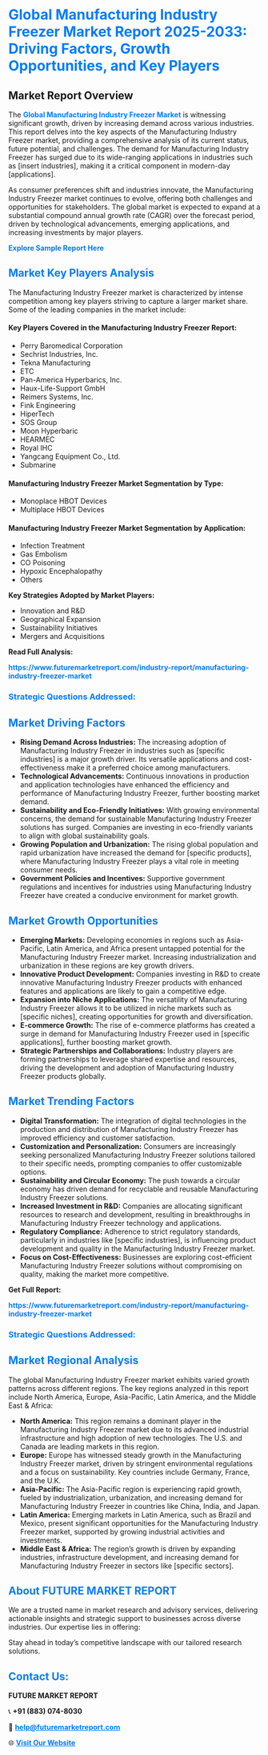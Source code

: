 <h1 style="color: #007BFF;">Global Manufacturing Industry Freezer Market Report 2025-2033: Driving Factors, Growth Opportunities, and Key Players</h1>

<section id="overview">
<h2>Market Report Overview</h2>
<p>The <a href="https://www.futuremarketreport.com/industry-report/manufacturing-industry-freezer-market" style="color: #007BFF; text-decoration: none;"><strong>Global Manufacturing Industry Freezer Market</strong></a> is witnessing significant growth, driven by increasing demand across various industries. This report delves into the key aspects of the Manufacturing Industry Freezer market, providing a comprehensive analysis of its current status, future potential, and challenges. The demand for Manufacturing Industry Freezer has surged due to its wide-ranging applications in industries such as [insert industries], making it a critical component in modern-day [applications].</p>
<p>As consumer preferences shift and industries innovate, the Manufacturing Industry Freezer market continues to evolve, offering both challenges and opportunities for stakeholders. The global market is expected to expand at a substantial compound annual growth rate (CAGR) over the forecast period, driven by technological advancements, emerging applications, and increasing investments by major players.</p>
</section>

<section id="overview">
<p><a href="https://www.futuremarketreport.com/request-sample/reportId=32994" style="color: #007BFF; text-decoration: none;"><strong>Explore Sample Report Here</strong></a></p>
</section>

<section id="key-players">
<h2 style="color: #007BFF;">Market Key Players Analysis</h2>
<p>The Manufacturing Industry Freezer market is characterized by intense competition among key players striving to capture a larger market share. Some of the leading companies in the market include:</p>
<h4>Key Players Covered in the Manufacturing Industry Freezer Report:</h4>
<ul><li>Perry Baromedical Corporation</li><li>Sechrist Industries, Inc.</li><li>Tekna Manufacturing</li><li>ETC</li><li>Pan-America Hyperbarics, Inc.</li><li>Haux-Life-Support GmbH</li><li>Reimers Systems, Inc.</li><li>Fink Engineering</li><li>HiperTech</li><li>SOS Group</li><li>Moon Hyperbaric</li><li>HEARMEC</li><li>Royal IHC</li><li>Yangcang Equipment Co., Ltd.</li><li>Submarine</li></ul>
<h4>Manufacturing Industry Freezer Market Segmentation by Type:</h4>
<ul><li>Monoplace HBOT Devices</li><li>Multiplace HBOT Devices</li></ul>

<h4>Manufacturing Industry Freezer Market Segmentation by Application:</h4>
<ul><li>Infection Treatment</li><li>Gas Embolism</li><li>CO Poisoning</li><li>Hypoxic Encephalopathy</li><li>Others</li></ul>
<p><strong>Key Strategies Adopted by Market Players:</strong></p>
<ul>
<li>Innovation and R&D</li>
<li>Geographical Expansion</li>
<li>Sustainability Initiatives</li>
<li>Mergers and Acquisitions</li>
</ul>
</section>

<section>
<p><strong>Read Full Analysis: </strong></p><a href="https://www.futuremarketreport.com/industry-report/manufacturing-industry-freezer-market" style="color: #007BFF; text-decoration: none;"><strong>https://www.futuremarketreport.com/industry-report/manufacturing-industry-freezer-market</strong></a>
<h3 style="color: #007BFF;">Strategic Questions Addressed:</h3>
</section>

<section id="driving-factors">
<h2 style="color: #007BFF;">Market Driving Factors</h2>
<ul>
<li><strong>Rising Demand Across Industries:</strong> The increasing adoption of Manufacturing Industry Freezer in industries such as [specific industries] is a major growth driver. Its versatile applications and cost-effectiveness make it a preferred choice among manufacturers.</li>
<li><strong>Technological Advancements:</strong> Continuous innovations in production and application technologies have enhanced the efficiency and performance of Manufacturing Industry Freezer, further boosting market demand.</li>
<li><strong>Sustainability and Eco-Friendly Initiatives:</strong> With growing environmental concerns, the demand for sustainable Manufacturing Industry Freezer solutions has surged. Companies are investing in eco-friendly variants to align with global sustainability goals.</li>
<li><strong>Growing Population and Urbanization:</strong> The rising global population and rapid urbanization have increased the demand for [specific products], where Manufacturing Industry Freezer plays a vital role in meeting consumer needs.</li>
<li><strong>Government Policies and Incentives:</strong> Supportive government regulations and incentives for industries using Manufacturing Industry Freezer have created a conducive environment for market growth.</li>
</ul>
</section>

<section id="growth-opportunities">
<h2 style="color: #007BFF;">Market Growth Opportunities</h2>
<ul>
<li><strong>Emerging Markets:</strong> Developing economies in regions such as Asia-Pacific, Latin America, and Africa present untapped potential for the Manufacturing Industry Freezer market. Increasing industrialization and urbanization in these regions are key growth drivers.</li>
<li><strong>Innovative Product Development:</strong> Companies investing in R&D to create innovative Manufacturing Industry Freezer products with enhanced features and applications are likely to gain a competitive edge.</li>
<li><strong>Expansion into Niche Applications:</strong> The versatility of Manufacturing Industry Freezer allows it to be utilized in niche markets such as [specific niches], creating opportunities for growth and diversification.</li>
<li><strong>E-commerce Growth:</strong> The rise of e-commerce platforms has created a surge in demand for Manufacturing Industry Freezer used in [specific applications], further boosting market growth.</li>
<li><strong>Strategic Partnerships and Collaborations:</strong> Industry players are forming partnerships to leverage shared expertise and resources, driving the development and adoption of Manufacturing Industry Freezer products globally.</li>
</ul>
</section>

<section id="trending-factors">
<h2 style="color: #007BFF;">Market Trending Factors</h2>
<ul>
<li><strong>Digital Transformation:</strong> The integration of digital technologies in the production and distribution of Manufacturing Industry Freezer has improved efficiency and customer satisfaction.</li>
<li><strong>Customization and Personalization:</strong> Consumers are increasingly seeking personalized Manufacturing Industry Freezer solutions tailored to their specific needs, prompting companies to offer customizable options.</li>
<li><strong>Sustainability and Circular Economy:</strong> The push towards a circular economy has driven demand for recyclable and reusable Manufacturing Industry Freezer solutions.</li>
<li><strong>Increased Investment in R&D:</strong> Companies are allocating significant resources to research and development, resulting in breakthroughs in Manufacturing Industry Freezer technology and applications.</li>
<li><strong>Regulatory Compliance:</strong> Adherence to strict regulatory standards, particularly in industries like [specific industries], is influencing product development and quality in the Manufacturing Industry Freezer market.</li>
<li><strong>Focus on Cost-Effectiveness:</strong> Businesses are exploring cost-efficient Manufacturing Industry Freezer solutions without compromising on quality, making the market more competitive.</li>
</ul>
</section>

<section>
<p><strong>Get Full Report: </strong></p><a href="https://www.futuremarketreport.com/industry-report/manufacturing-industry-freezer-market" style="color: #007BFF; text-decoration: none;"><strong>https://www.futuremarketreport.com/industry-report/manufacturing-industry-freezer-market</strong></a>
<h3 style="color: #007BFF;">Strategic Questions Addressed:</h3>
</section>


<section id="regional-analysis">
<h2 style="color: #007BFF;">Market Regional Analysis</h2>
<p>The global Manufacturing Industry Freezer market exhibits varied growth patterns across different regions. The key regions analyzed in this report include North America, Europe, Asia-Pacific, Latin America, and the Middle East & Africa:</p>
<ul>
<li><strong>North America:</strong> This region remains a dominant player in the Manufacturing Industry Freezer market due to its advanced industrial infrastructure and high adoption of new technologies. The U.S. and Canada are leading markets in this region.</li>
<li><strong>Europe:</strong> Europe has witnessed steady growth in the Manufacturing Industry Freezer market, driven by stringent environmental regulations and a focus on sustainability. Key countries include Germany, France, and the U.K.</li>
<li><strong>Asia-Pacific:</strong> The Asia-Pacific region is experiencing rapid growth, fueled by industrialization, urbanization, and increasing demand for Manufacturing Industry Freezer in countries like China, India, and Japan.</li>
<li><strong>Latin America:</strong> Emerging markets in Latin America, such as Brazil and Mexico, present significant opportunities for the Manufacturing Industry Freezer market, supported by growing industrial activities and investments.</li>
<li><strong>Middle East & Africa:</strong> The region’s growth is driven by expanding industries, infrastructure development, and increasing demand for Manufacturing Industry Freezer in sectors like [specific sectors].</li>
</ul>
</section>

<footer>
<h2 style="color: #007BFF;">About FUTURE MARKET REPORT</h2>
<p>We are a trusted name in market research and advisory services, delivering actionable insights and strategic support to businesses across diverse industries. Our expertise lies in offering:</p>

<p>Stay ahead in today’s competitive landscape with our tailored research solutions.</p>

<h2 style="color: #007BFF;">Contact Us:</h2>
<p><strong>FUTURE MARKET REPORT</strong></p>
<p>📞 <strong>+91 (883) 074-8030</strong></p>
<p>📧 <strong><a href="mailto:help@futuremarketreport.com" style="color: #007BFF;">help@futuremarketreport.com</a></strong></p>
<p>🌐 <strong><a href="https://www.futuremarketreport.com/" style="color: #007BFF;">Visit Our Website</a></strong></p>
</footer>